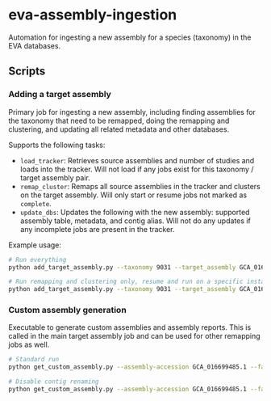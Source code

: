 # eva-assembly-ingestion
Automation for ingesting a new assembly for a species (taxonomy) in the EVA databases.

## Scripts

### Adding a target assembly
Primary job for ingesting a new assembly, including finding assemblies for the taxonomy that need to be remapped, doing
the remapping and clustering, and updating all related metadata and other databases.

Supports the following tasks:

* `load_tracker`: Retrieves source assemblies and number of studies and loads into the tracker.
  Will not load if any jobs exist for this taxonomy / target assembly pair.
* `remap_cluster`: Remaps all source assemblies in the tracker and clusters on the target assembly.
  Will only start or resume jobs not marked as `complete`.
* `update_dbs`: Updates the following with the new assembly: supported assembly table, metadata, and contig alias.
  Will not do any updates if any incomplete jobs are present in the tracker.

Example usage:
```bash
# Run everything
python add_target_assembly.py --taxonomy 9031 --target_assembly GCA_016699485.1 --release_version 5

# Run remapping and clustering only, resume and run on a specific instance
python add_target_assembly.py --taxonomy 9031 --target_assembly GCA_016699485.1 --release_version 5 --tasks remap_cluster --instance 3 --resume
```

### Custom assembly generation
Executable to generate custom assemblies and assembly reports.
This is called in the main target assembly job and can be used for other remapping jobs as well.
```bash
# Standard run
python get_custom_assembly.py --assembly-accession GCA_016699485.1 --fasta-file /path/to/fasta --report-file /path/to/report

# Disable contig renaming
python get_custom_assembly.py --assembly-accession GCA_016699485.1 --fasta-file /path/to/fasta --report-file /path/to/report --no-rename
```
